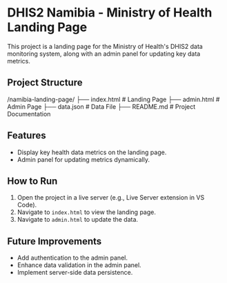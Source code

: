 # DHIS2 Namibia - Ministry of Health Landing Page

This project is a landing page for the Ministry of Health's DHIS2 data monitoring system, along with an admin panel for updating key data metrics.

## Project Structure

/namibia-landing-page/
├── index.html # Landing Page
├── admin.html # Admin Page
├── data.json # Data File
├── README.md # Project Documentation


## Features

- Display key health data metrics on the landing page.
- Admin panel for updating metrics dynamically.

## How to Run

1. Open the project in a live server (e.g., Live Server extension in VS Code).
2. Navigate to `index.html` to view the landing page.
3. Navigate to `admin.html` to update the data.

## Future Improvements

- Add authentication to the admin panel.
- Enhance data validation in the admin panel.
- Implement server-side data persistence.



